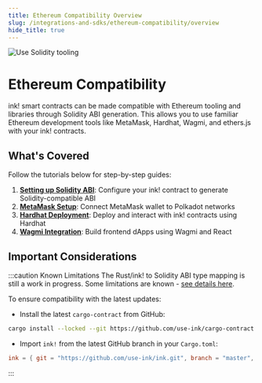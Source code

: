 ```yaml
---
title: Ethereum Compatibility Overview
slug: /integrations-and-sdks/ethereum-compatibility/overview
hide_title: true
---
```


![Use Solidity tooling](/img/title/solidity.svg)

# Ethereum Compatibility

ink! smart contracts can be made compatible with Ethereum tooling and libraries through Solidity ABI generation. This allows you to use familiar Ethereum development tools like MetaMask, Hardhat, Wagmi, and ethers.js with your ink! contracts.

## What's Covered

Follow the tutorials below for step-by-step guides:

1. **[Setting up Solidity ABI](/tutorials/ethereum-compatibility/setup-solidity-abi)**: Configure your ink! contract to generate Solidity-compatible ABI
2. **[MetaMask Setup](/tutorials/ethereum-compatibility/metamask-setup)**: Connect MetaMask wallet to Polkadot networks
3. **[Hardhat Deployment](/tutorials/ethereum-compatibility/hardhat-deployment)**: Deploy and interact with ink! contracts using Hardhat
4. **[Wagmi Integration](/tutorials/ethereum-compatibility/wagmi-integration)**: Build frontend dApps using Wagmi and React

## Important Considerations

:::caution Known Limitations
The Rust/ink! to Solidity ABI type mapping is still a work in progress. Some limitations are known - [see details here](../../background/solidity-metamask-compat.md#rustink-to-solidity-abi-type-mapping).

To ensure compatibility with the latest updates:
- Install the latest `cargo-contract` from GitHub:
```bash
cargo install --locked --git https://github.com/use-ink/cargo-contract
```
- Import `ink!` from the latest GitHub branch in your `Cargo.toml`:
```toml
ink = { git = "https://github.com/use-ink/ink.git", branch = "master", default-features = false, features = ["unstable-hostfn"] }
```
:::
